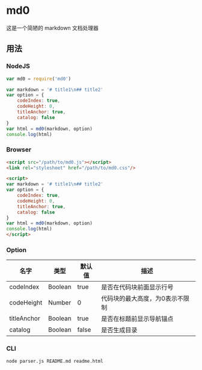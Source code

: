 # md0

这是一个简陋的 markdown 文档处理器

## 用法

### NodeJS

```javascript
var md0 = require('md0')

var markdown = '# title1\n## title2'
var option = {
    codeIndex: true,
    codeHeight: 0,
    titleAnchor: true,
    catalog: false
}
var html = md0(markdown, option)
console.log(html)
```

### Browser

```html
<script src="/path/to/md0.js"></script>
<link rel="stylesheet" href="/path/to/md0.css"/>

<script>
var markdown = '# title1\n## title2'
var option = {
    codeIndex: true,
    codeHeight: 0,
    titleAnchor: true,
    catalog: false
}
var html = md0(markdown, option)
console.log(html)
</script>
```

### Option

|名字|类型|默认值|描述|
|---|---|---|---|
|codeIndex|Boolean|true|是否在代码块前面显示行号|
|codeHeight|Number|0|代码块的最大高度，为0表示不限制|
|titleAnchor|Boolean|true|是否在标题前显示导航锚点|
|catalog|Boolean|false|是否生成目录|

### CLI

```shell
node parser.js README.md readme.html
```
